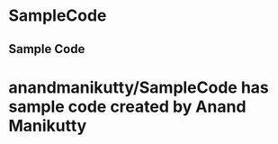 # SampleCode
## Sample Code

# anandmanikutty/SampleCode has sample code created by Anand Manikutty
